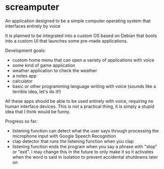 # screamputer
An application designed to be a simple computer operating system that interfaces entirely by voice

It is planned to be integrated into a custom OS based on Debian that boots into a custom UI that launches some pre-made applications.

Development goals:

- custom home menu that can open a variety of applications with voice
- some kind of game application
- weather application to check the weather
- a notes app
- calculator
- basic or other programming language writing with voice (sounds like a terrible idea, let's do it!)

All these apps should be able to be used entirely with voice, requiring no human interface devices. This is not a practical thing, it is simply a stupid idea that I think would be funny.

Progress so far:
- listening function can detect what the user says through processing the microphone input with Google Speech Recognition
- clap detector that runs the listening function when you clap
- listening function ends the program when you say a phrase with "stop" or "exit". I may change this in the future to only make it so it activates when the word is said in isolation to prevent accidental shutdowns later on

